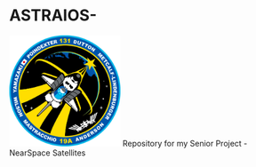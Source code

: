 # ASTRAIOS-
<img src = "https://github.com/Egg-IW/ASTRAIOS/blob/master/resources/images/ASTRAIOSRoundel.png" width = "200" height = "200">
Repository for my Senior Project - NearSpace Satellites	
